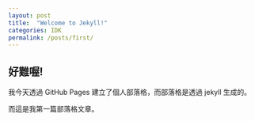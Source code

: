 ```yaml
---
layout: post
title:  "Welcome to Jekyll!"
categories: IDK
permalink: /posts/first/  
---
```


## 好難喔!
我今天透過 GitHub Pages 建立了個人部落格，而部落格是透過 jekyll 生成的。

而這是我第一篇部落格文章。
